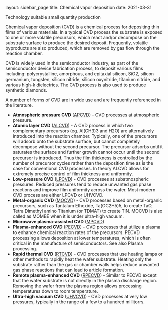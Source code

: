 layout: sidebar_page
title: Chemical vapor deposition
date: 2021-03-31

Technology suitable small quantity production

Chemical vapor deposition (CVD) is a chemical process for depositing thin films of various materials. In a typical CVD process the substrate is exposed to one or more volatile precursors, which react and/or decompose on the substrate surface to produce the desired deposit. Frequently, volatile byproducts are also produced, which are removed by gas flow through the reaction chamber.

CVD is widely used in the semiconductor industry, as part of the semiconductor device fabrication process, to deposit various films including: polycrystalline, amorphous, and epitaxial silicon, SiO2, silicon germanium, tungsten, silicon nitride, silicon oxynitride, titanium nitride, and various high-k dielectrics. The CVD process is also used to produce synthetic diamonds.

A number of forms of CVD are in wide use and are frequently referenced in the literature.

 * **Atmospheric pressure CVD** (<abbr title="Atmospheric pressure CVD">APCVD</abbr>) - CVD processes at atmospheric pressure.
 * **Atomic layer CVD** (<abbr title="Atomic layer CVD">ALCVD</abbr>) - A CVD process in which two complementary precursors (eg. Al(CH3)3 and H2O) are alternatively introduced into the reaction chamber. Typically, one of the precursors will adsorb onto the substrate surface, but cannot completely decompose without the second precursor. The precursor adsorbs until it saturates the surface and further growth cannot occur until the second precursor is introduced. Thus the film thickness is controlled by the number of precursor cycles rather than the deposition time as is the case for conventional CVD processes. In theory ALCVD allows for extremely precise control of film thickness and uniformity.
 * **Low-pressure CVD** (<abbr title="Low-pressure CVD">LPCVD</abbr>) - CVD processes at subatmospheric pressures. Reduced pressures tend to reduce unwanted gas phase reactions and improve film uniformity across the wafer. Most modern CVD process are either LPCVD or UHVCVD.
 * **Metal-organic CVD** (<abbr title="Metal-organic CVD">MOCVD</abbr>) - CVD processes based on metal-organic precursors, such as Tantalum Ethoxide, Ta(OC2H5)5, to create TaO, Tetra Dimethyl amino Titanium (or TDMAT) to create TiN. MOCVD is also called as MOMBE when it is under ultra-high vacuum.
 * **Microwave plasma-assisted CVD** (<abbr title="Microwave plasma-assisted CVD">MPCVD)
 * **Plasma-enhanced CVD** (<abbr title="Plasma-enhanced CVD">PECVD</abbr>) - CVD processes that utilize a plasma to enhance chemical reaction rates of the precursors. PECVD processing allows deposition at lower temperatures, which is often critical in the manufacture of semiconductors. See also Plasma processing.
 *  **Rapid thermal CVD** (<abbr title="Rapid thermal CVD">RTCVD</abbr>) - CVD processes that use heating lamps or other methods to rapidly heat the wafer substrate. Heating only the substrate rather than the gas or chamber walls helps reduce unwanted gas phase reactions that can lead to article formation.
 * **Remote plasma-enhanced CVD** (<abbr title="Remote plasma-enhanced CVD">RPECVD</abbr>) - Similar to PECVD except that the wafer substrate is not directly in the plasma discharge region. Removing the wafer from the plasma region allows processing temperatures down to room temperature.
 * **Ultra-high vacuum CVD** (<abbr title="Ultra-high vacuum CVD">UHVCVD</abbr>) - CVD processes at very low pressures, typically in the range of a few to a hundred millitorrs.